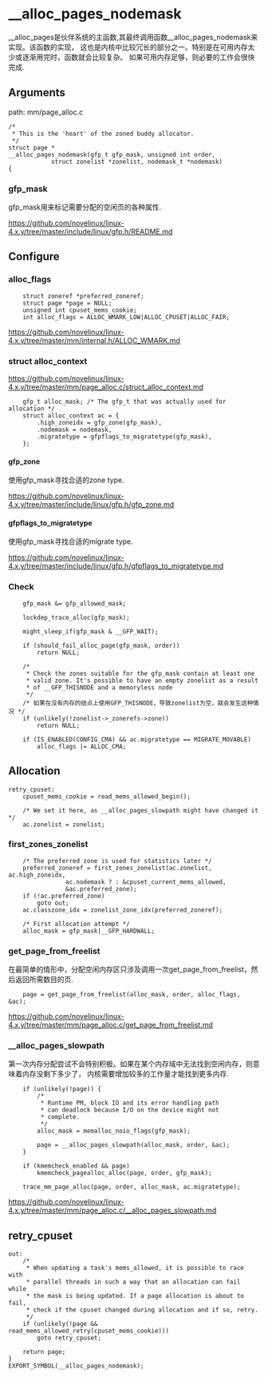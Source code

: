 __alloc_pages_nodemask
========================================

__alloc_pages是伙伴系统的主函数,其最终调用函数__alloc_pages_nodemask来实现。该函数的实现，
这也是内核中比较冗长的部分之一。特别是在可用内存太少或逐渐用完时，函数就会比较复杂。
如果可用内存足够，则必要的工作会很快完成.

Arguments
----------------------------------------

path: mm/page_alloc.c
```
/*
 * This is the 'heart' of the zoned buddy allocator.
 */
struct page *
__alloc_pages_nodemask(gfp_t gfp_mask, unsigned int order,
            struct zonelist *zonelist, nodemask_t *nodemask)
{
```

### gfp_mask

gfp_mask用来标记需要分配的空闲页的各种属性.

https://github.com/novelinux/linux-4.x.y/tree/master/include/linux/gfp.h/README.md

Configure
----------------------------------------

### alloc_flags

```
    struct zoneref *preferred_zoneref;
    struct page *page = NULL;
    unsigned int cpuset_mems_cookie;
    int alloc_flags = ALLOC_WMARK_LOW|ALLOC_CPUSET|ALLOC_FAIR;
```

https://github.com/novelinux/linux-4.x.y/tree/master/mm/internal.h/ALLOC_WMARK.md

### struct alloc_context

https://github.com/novelinux/linux-4.x.y/tree/master/mm/page_alloc.c/struct_alloc_context.md

```
    gfp_t alloc_mask; /* The gfp_t that was actually used for allocation */
    struct alloc_context ac = {
        .high_zoneidx = gfp_zone(gfp_mask),
        .nodemask = nodemask,
        .migratetype = gfpflags_to_migratetype(gfp_mask),
    };
```

#### gfp_zone

使用gfp_mask寻找合适的zone type.

https://github.com/novelinux/linux-4.x.y/tree/master/include/linux/gfp.h/gfp_zone.md

#### gfpflags_to_migratetype

使用gfp_mask寻找合适的migrate type.

https://github.com/novelinux/linux-4.x.y/tree/master/include/linux/gfp.h/gfpflags_to_migratetype.md

### Check

```
    gfp_mask &= gfp_allowed_mask;

    lockdep_trace_alloc(gfp_mask);

    might_sleep_if(gfp_mask & __GFP_WAIT);

    if (should_fail_alloc_page(gfp_mask, order))
        return NULL;

    /*
     * Check the zones suitable for the gfp_mask contain at least one
     * valid zone. It's possible to have an empty zonelist as a result
     * of __GFP_THISNODE and a memoryless node
     */
    /* 如果在没有内存的结点上使用GFP_THISNODE，导致zonelist为空，就会发生这种情况 */
    if (unlikely(!zonelist->_zonerefs->zone))
        return NULL;

    if (IS_ENABLED(CONFIG_CMA) && ac.migratetype == MIGRATE_MOVABLE)
        alloc_flags |= ALLOC_CMA;
```

Allocation
----------------------------------------

```
retry_cpuset:
    cpuset_mems_cookie = read_mems_allowed_begin();

    /* We set it here, as __alloc_pages_slowpath might have changed it */
    ac.zonelist = zonelist;
```

### first_zones_zonelist

```
    /* The preferred zone is used for statistics later */
    preferred_zoneref = first_zones_zonelist(ac.zonelist, ac.high_zoneidx,
                ac.nodemask ? : &cpuset_current_mems_allowed,
                &ac.preferred_zone);
    if (!ac.preferred_zone)
        goto out;
    ac.classzone_idx = zonelist_zone_idx(preferred_zoneref);

    /* First allocation attempt */
    alloc_mask = gfp_mask|__GFP_HARDWALL;
```

### get_page_from_freelist

在最简单的情形中，分配空闲内存区只涉及调用一次get_page_from_freelist，然后返回所需数目的页.

```
    page = get_page_from_freelist(alloc_mask, order, alloc_flags, &ac);
```

https://github.com/novelinux/linux-4.x.y/tree/master/mm/page_alloc.c/get_page_from_freelist.md

### __alloc_pages_slowpath

第一次内存分配尝试不会特别积极。如果在某个内存域中无法找到空闲内存，则意味着内存没剩下多少了，
内核需要增加较多的工作量才能找到更多内存.

```
    if (unlikely(!page)) {
        /*
         * Runtime PM, block IO and its error handling path
         * can deadlock because I/O on the device might not
         * complete.
         */
        alloc_mask = memalloc_noio_flags(gfp_mask);

        page = __alloc_pages_slowpath(alloc_mask, order, &ac);
    }

    if (kmemcheck_enabled && page)
        kmemcheck_pagealloc_alloc(page, order, gfp_mask);

    trace_mm_page_alloc(page, order, alloc_mask, ac.migratetype);
```

https://github.com/novelinux/linux-4.x.y/tree/master/mm/page_alloc.c/__alloc_pages_slowpath.md

retry_cpuset
----------------------------------------

```
out:
    /*
     * When updating a task's mems_allowed, it is possible to race with
     * parallel threads in such a way that an allocation can fail while
     * the mask is being updated. If a page allocation is about to fail,
     * check if the cpuset changed during allocation and if so, retry.
     */
    if (unlikely(!page && read_mems_allowed_retry(cpuset_mems_cookie)))
        goto retry_cpuset;

    return page;
}
EXPORT_SYMBOL(__alloc_pages_nodemask);
```